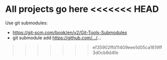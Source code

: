 All projects go here
<<<<<<< HEAD
=======
Use git submodules:
- https://git-scm.com/book/en/v2/Git-Tools-Submodules
- git submodule add https://github.com/.../...
>>>>>>> ef35902ffd11409eee1d05ca1619ff3d0cb8d4fe
